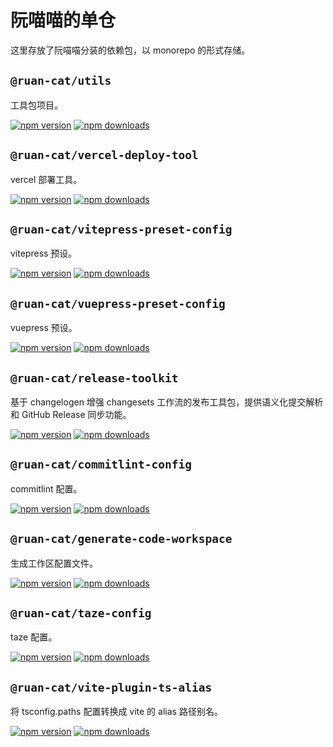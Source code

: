 # 阮喵喵的单仓

这里存放了阮喵喵分装的依赖包，以 monorepo 的形式存储。

## `@ruan-cat/utils`

工具包项目。

<!-- automd:badges color="yellow" name="@ruan-cat/utils" -->

[![npm version](https://img.shields.io/npm/v/@ruan-cat/utils?color=yellow)](https://npmjs.com/package/@ruan-cat/utils)
[![npm downloads](https://img.shields.io/npm/dm/@ruan-cat/utils?color=yellow)](https://npm.chart.dev/@ruan-cat/utils)

<!-- /automd -->

## `@ruan-cat/vercel-deploy-tool`

vercel 部署工具。

<!-- automd:badges color="yellow" name="@ruan-cat/vercel-deploy-tool" -->

[![npm version](https://img.shields.io/npm/v/@ruan-cat/vercel-deploy-tool?color=yellow)](https://npmjs.com/package/@ruan-cat/vercel-deploy-tool)
[![npm downloads](https://img.shields.io/npm/dm/@ruan-cat/vercel-deploy-tool?color=yellow)](https://npm.chart.dev/@ruan-cat/vercel-deploy-tool)

<!-- /automd -->

## `@ruan-cat/vitepress-preset-config`

vitepress 预设。

<!-- automd:badges color="yellow" name="@ruan-cat/vitepress-preset-config" -->

[![npm version](https://img.shields.io/npm/v/@ruan-cat/vitepress-preset-config?color=yellow)](https://npmjs.com/package/@ruan-cat/vitepress-preset-config)
[![npm downloads](https://img.shields.io/npm/dm/@ruan-cat/vitepress-preset-config?color=yellow)](https://npm.chart.dev/@ruan-cat/vitepress-preset-config)

<!-- /automd -->

## `@ruan-cat/vuepress-preset-config`

vuepress 预设。

<!-- automd:badges color="yellow" name="@ruan-cat/vuepress-preset-config" -->

[![npm version](https://img.shields.io/npm/v/@ruan-cat/vuepress-preset-config?color=yellow)](https://npmjs.com/package/@ruan-cat/vuepress-preset-config)
[![npm downloads](https://img.shields.io/npm/dm/@ruan-cat/vuepress-preset-config?color=yellow)](https://npm.chart.dev/@ruan-cat/vuepress-preset-config)

<!-- /automd -->

## `@ruan-cat/release-toolkit`

基于 changelogen 增强 changesets 工作流的发布工具包，提供语义化提交解析和 GitHub Release 同步功能。

<!-- automd:badges color="yellow" name="@ruan-cat/release-toolkit" -->

[![npm version](https://img.shields.io/npm/v/@ruan-cat/release-toolkit?color=yellow)](https://npmjs.com/package/@ruan-cat/release-toolkit)
[![npm downloads](https://img.shields.io/npm/dm/@ruan-cat/release-toolkit?color=yellow)](https://npm.chart.dev/@ruan-cat/release-toolkit)

<!-- /automd -->

## `@ruan-cat/commitlint-config`

commitlint 配置。

<!-- automd:badges color="yellow" name="@ruan-cat/commitlint-config" -->

[![npm version](https://img.shields.io/npm/v/@ruan-cat/commitlint-config?color=yellow)](https://npmjs.com/package/@ruan-cat/commitlint-config)
[![npm downloads](https://img.shields.io/npm/dm/@ruan-cat/commitlint-config?color=yellow)](https://npm.chart.dev/@ruan-cat/commitlint-config)

<!-- /automd -->

## `@ruan-cat/generate-code-workspace`

生成工作区配置文件。

<!-- automd:badges color="yellow" name="@ruan-cat/generate-code-workspace" -->

[![npm version](https://img.shields.io/npm/v/@ruan-cat/generate-code-workspace?color=yellow)](https://npmjs.com/package/@ruan-cat/generate-code-workspace)
[![npm downloads](https://img.shields.io/npm/dm/@ruan-cat/generate-code-workspace?color=yellow)](https://npm.chart.dev/@ruan-cat/generate-code-workspace)

<!-- /automd -->

## `@ruan-cat/taze-config`

taze 配置。

<!-- automd:badges color="yellow" name="@ruan-cat/taze-config" -->

[![npm version](https://img.shields.io/npm/v/@ruan-cat/taze-config?color=yellow)](https://npmjs.com/package/@ruan-cat/taze-config)
[![npm downloads](https://img.shields.io/npm/dm/@ruan-cat/taze-config?color=yellow)](https://npm.chart.dev/@ruan-cat/taze-config)

<!-- /automd -->

## `@ruan-cat/vite-plugin-ts-alias`

将 tsconfig.paths 配置转换成 vite 的 alias 路径别名。

<!-- automd:badges color="yellow" name="@ruan-cat/vite-plugin-ts-alias" -->

[![npm version](https://img.shields.io/npm/v/@ruan-cat/vite-plugin-ts-alias?color=yellow)](https://npmjs.com/package/@ruan-cat/vite-plugin-ts-alias)
[![npm downloads](https://img.shields.io/npm/dm/@ruan-cat/vite-plugin-ts-alias?color=yellow)](https://npm.chart.dev/@ruan-cat/vite-plugin-ts-alias)

<!-- /automd -->
